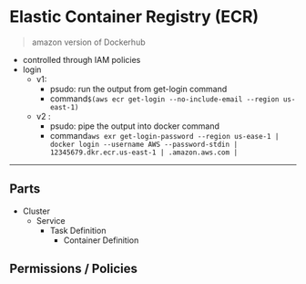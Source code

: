 # Elastic Container Registry (ECR)

> amazon version of Dockerhub

- controlled through IAM policies
- login
	- v1:
		- psudo: run the output from get-login command
		- command`$(aws ecr get-login --no-include-email --region us-east-1)`
	- v2 :
		- psudo: pipe the output into docker command
		- command`aws exr get-login-password --region us-ease-1 | docker login --username AWS --password-stdin | 12345679.dkr.ecr.us-east-1 | .amazon.aws.com | `

---

## Parts

- Cluster
	- Service
		- Task Definition
			- Container Definition

## Permissions / Policies

